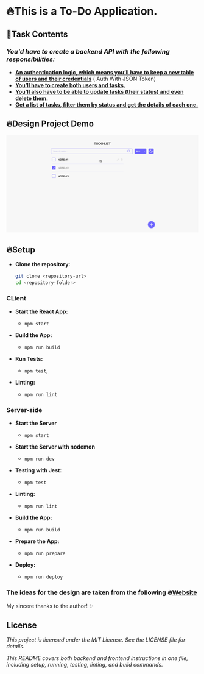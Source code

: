 
# 🔥This is a To-Do Application.

## 📝Task Contents 

### *You'd have to create a backend API with the following responsibilities:*
- [**An authentication logic, which means you’ll have to keep a new table of users and their credentials**]() ( Auth With JSON Token)
- [**You’ll have to create both users and tasks.**]()
- [**You’ll also have to be able to update tasks (their status) and even delete them.**]()
- [**Get a list of tasks, filter them by status and get the details of each one.**]()


## 🔥Design Project Demo

![SCREENSHOT](../DESIGN/assets/light%20theme/preview-to-do.png)

## 🔥Setup

- **Clone the repository:**

   ```bash
   git clone <repository-url>
   cd <repository-folder>

### CLient
- **Start the React App:**
  - `npm start`

- **Build the App:**
  - `npm run build`
  
- **Run Tests:**
  - `npm test`,

- **Linting:**
  - `npm run lint`
  
### Server-side
- **Start the Server**
  - `npm start`

- **Start the Server with nodemon**
  - `npm run dev`

- **Testing with Jest:**
  - `npm test`

- **Linting:**
  - `npm run lint
`

- **Build the App:**
  - `npm run build`
  
- **Prepare the App:**
  - `npm run prepare`
  
- **Deploy:**
  - `npm run deploy
`
  


### The ideas for the design are taken from the following  🔥[Website](https://www.figma.com/community/file/1287029163993360080/simple-todo-list-design) 
My sincere thanks to the author! ✨


## License
*This project is licensed under the MIT License. See the LICENSE file for details.*

*This README covers both backend and frontend instructions in one file, including setup, running, testing, linting, and build commands.*


